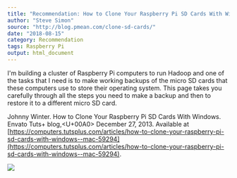 ```yaml
---
title: "Recommendation: How to Clone Your Raspberry Pi SD Cards With Windows"
author: "Steve Simon"
source: "http://blog.pmean.com/clone-sd-cards/"
date: "2018-08-15"
category: Recommendation
tags: Raspberry Pi
output: html_document
---
```


I'm building a cluster of Raspberry Pi computers to run Hadoop and one
of the tasks that I need is to make working backups of the micro SD
cards that these computers use to store their operating system. This
page takes you carefully through all the steps you need to make a backup
and then to restore it to a different micro SD card.

<!---More--->

Johnny Winter. How to Clone Your Raspberry Pi SD Cards With Windows.
Envato Tuts+ blog,<U+00A0> December 27, 2013. Available at
[https://computers.tutsplus.com/articles/how-to-clone-your-raspberry-pi-sd-cards-with-windows--mac-59294](https://computers.tutsplus.com/articles/how-to-clone-your-raspberry-pi-sd-cards-with-windows--mac-59294).

![](http://www.pmean.com/images/clone-sd-cards01.png)




